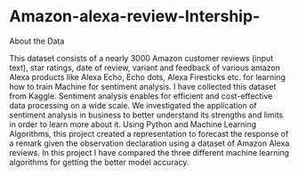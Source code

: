 # Amazon-alexa-review-Intership-
About the Data

This dataset consists of a nearly 3000 Amazon customer reviews (input text), star ratings, date of review, variant and feedback of various amazon Alexa products like Alexa Echo, Echo dots, Alexa Firesticks etc. for learning how to train Machine for sentiment analysis.
I have collected this dataset from Kaggle.
    Sentiment analysis enables for efficient and cost-effective data processing on a wide scale. We investigated the application of sentiment analysis in business to better understand its strengths and limits in order to learn more about it. Using Python and Machine Learning Algorithms, this project created a representation to forecast the response of a remark given the observation declaration using a dataset of Amazon Alexa reviews.
In this project I have compared the three different machine learning algorithms for getting the better model accuracy.
